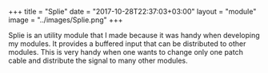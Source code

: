 +++
title = "Splie"
date = "2017-10-28T22:37:03+03:00"
layout = "module"
image = "../images/Splie.png"
+++

Splie is an utility module that I made because it was handy when developing my modules. It provides a buffered input that can be distributed to other modules. This is very handy when one wants to change only one patch cable and distribute the signal to many other modules.
